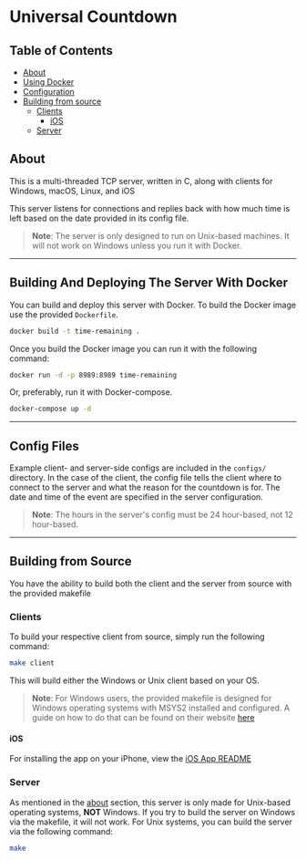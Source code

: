 # Universal Countdown

## Table of Contents
* [About](#about)
* [Using Docker](#building-and-deploying-the-server-with-docker)
* [Configuration](#config-files)
* [Building from source](#building-from-source)
    * [Clients](#clients)
      * [iOS](#ios)
    * [Server](#server)

## About
This is a multi-threaded TCP server, written in C, along with clients
for Windows, macOS, Linux, and iOS

This server listens for connections and replies back with how much time
is left based on the date provided in its config file.

> **Note**: 
> The server is only designed to run on Unix-based machines. 
> It will not work on Windows unless you run it with Docker.

________________
## Building And Deploying The Server With Docker
You can build and deploy this server with Docker. To build the Docker 
image use the provided <code>Dockerfile</code>.
```bash
docker build -t time-remaining .
```

Once you build the Docker image you can run it with the following 
command:
```bash
docker run -d -p 8989:8989 time-remaining
```

Or, preferably, run it with Docker-compose.
```bash
docker-compose up -d
```
________________
## Config Files
Example client- and server-side configs are included in the 
<code>configs/</code> directory. In the case of the client, 
the config file tells the client where to connect to the server and what 
the reason for the countdown is for. The date and time of the event are
specified in the server configuration.

> **Note**:
> The hours in the server's config must be 24 hour-based, not 
> 12 hour-based.

________________
## Building from Source
You have the ability to build both the client and the server from 
source with the provided makefile

### Clients
To build your respective client from source, simply run the following
command:
```bash
make client
```
This will build either the Windows or Unix client based on your OS.

> **Note**: 
> For Windows users, the provided makefile is designed for 
> Windows operating systems with MSYS2 installed and configured. A guide 
> on how to do that can be found on their website 
> <a href="https://www.msys2.org" target="new">here</a>

#### iOS
For installing the app on your iPhone, view the 
[iOS App README](clients/iOS/README.md)

### Server
As mentioned in the [about](#about) section, this server is only made for
Unix-based operating systems, **NOT** Windows. If you try to build the 
server on Windows via the makefile, it will not work. For Unix systems,
you can build the server via the following command:
```bash
make
```
